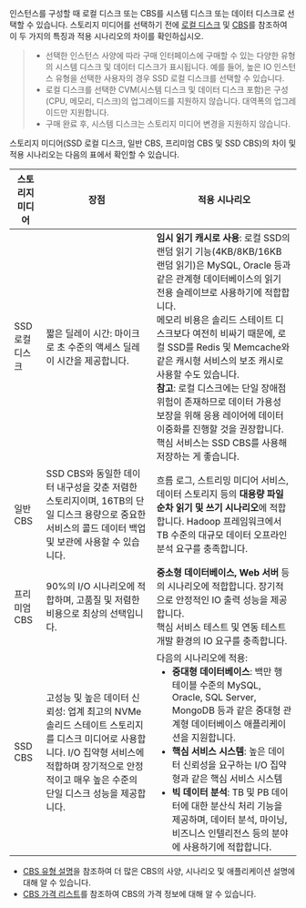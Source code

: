 인스턴스를 구성할 때 로컬 디스크 또는 CBS를 시스템 디스크 또는 데이터 디스크로 선택할 수 있습니다. 스토리지 미디어를 선택하기 전에 [로컬 디스크](https://intl.cloud.tencent.com/document/product/213/5798) 및 [CBS](https://intl.cloud.tencent.com/document/product/213/4953)를 참조하여 이 두 가지의 특징과 적용 시나리오의 차이를 확인하십시오.
> 
>- 선택한 인스턴스 사양에 따라 구매 인터페이스에 구매할 수 있는 다양한 유형의 시스템 디스크 및 데이터 디스크가 표시됩니다. 예를 들어, 높은 IO 인스턴스 유형을 선택한 사용자의 경우 SSD 로컬 디스크를 선택할 수 있습니다.
>- 로컬 디스크를 선택한 CVM(시스템 디스크 및 데이터 디스크 포함)은 구성(CPU, 메모리, 디스크)의 업그레이드를 지원하지 않습니다. 대역폭의 업그레이드만 지원합니다.
>- 구매 완료 후, 시스템 디스크는 스토리지 미디어 변경을 지원하지 않습니다.
> 

스토리지 미디어(SSD 로컬 디스크, 일반 CBS, 프리미엄 CBS 및 SSD CBS)의 차이 및 적용 시나리오는 다음의 표에서 확인할 수 있습니다.

| 스토리지 미디어 | 장점 | 적용 시나리오 |
|---------|---------|---------|
| SSD 로컬 디스크 | 짧은 딜레이 시간: 마이크로 초 수준의 액세스 딜레이 시간을 제공합니다. | **임시 읽기 캐시로 사용**: 로컬 SSD의 랜덤 읽기 기능(4KB/8KB/16KB 랜덤 읽기)은 MySQL, Oracle 등과 같은 관계형 데이터베이스의 읽기 전용 슬레이브로 사용하기에 적합합니다. <br> 메모리 비용은 솔리드 스테이트 디스크보다 여전히 비싸기 때문에, 로컬 SSD를 Redis 및 Memcache와 같은 캐시형 서비스의 보조 캐시로 사용할 수도 있습니다. <br> **참고**: 로컬 디스크에는 단일 장애점 위험이 존재하므로 데이터 가용성 보장을 위해 응용 레이어에 데이터 이중화를 진행할 것을 권장합니다. 핵심 서비스는 SSD CBS를 사용해 저장하는 게 좋습니다. |
| 일반 CBS | SSD CBS와 동일한 데이터 내구성을 갖춘 저렴한 스토리지이며, 16TB의 단일 디스크 용량으로 중요한 서비스의 콜드 데이터 백업 및 보관에 사용할 수 있습니다. | 흐름 로그, 스트리밍 미디어 서비스, 데이터 스토리지 등의 **대용량 파일 순차 읽기 및 쓰기 시나리오**에 적합합니다. Hadoop 프레임워크에서 TB 수준의 대규모 데이터 오프라인 분석 요구를 충족합니다. |
| 프리미엄 CBS | 90%의 I/O 시나리오에 적합하며, 고품질 및 저렴한 비용으로 최상의 선택입니다. | **중소형 데이터베이스, Web 서버** 등의 시나리오에 적합합니다. 장기적으로 안정적인 IO 출력 성능을 제공합니다. <br> 핵심 서비스 테스트 및 연동 테스트 개발 환경의 IO 요구를 충족합니다. |
| SSD CBS | 고성능 및 높은 데이터 신뢰성: 업계 최고의 NVMe 솔리드 스테이트 스토리지를 디스크 미디어로 사용합니다. I/O 집약형 서비스에 적합하며 장기적으로 안정적이고 매우 높은 수준의 단일 디스크 성능을 제공합니다. | 다음의 시나리오에 적용: <ul style="margin: 0;"><li> **중대형 데이터베이스**: 백만 행 테이블 수준의 MySQL, Oracle, SQL Server, MongoDB 등과 같은 중대형 관계형 데이터베이스 애플리케이션을 지원합니다. </li><li> **핵심 서비스 시스템**: 높은 데이터 신뢰성을 요구하는 I/O 집약형과 같은 핵심 서비스 시스템 </li><li> **빅 데이터 분석**: TB 및 PB 데이터에 대한 분산식 처리 기능을 제공하며, 데이터 분석, 마이닝, 비즈니스 인텔리전스 등의 분야에 사용하기에 적합합니다. </li></ul> |

- [CBS 유형 설명](https://cloud.tencent.com/document/product/213/32811)을 참조하여 더 많은 CBS의 사양, 시나리오 및 애플리케이션 설명에 대해 알 수 있습니다.
- [CBS 가격 리스트](https://cloud.tencent.com/document/product/213/2255)를 참조하여 CBS의 가격 정보에 대해 알 수 있습니다.
